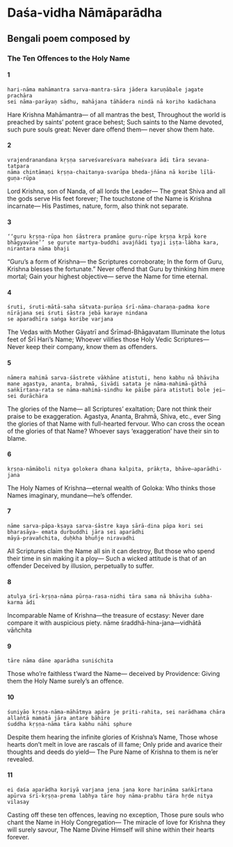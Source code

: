 # Daśa-vidha Nāmāparādha

## Bengali poem composed by

### The Ten Offences to the Holy Name

#### 1

    hari-nāma mahāmantra sarva-mantra-sāra jādera karuṇābale jagate prachāra
    sei nāma-parāyaṇ sādhu, mahājana tāhādera nindā nā koriho kadāchana

Hare Krishna Mahāmantra— of all mantras the best,
Throughout the world is preached
by saints’ potent grace behest; Such saints to the Name devoted, such pure souls great: Never dare offend them— never show them hate.

#### 2

    vrajendranandana kṛṣṇa sarveśvareśvara maheśvara ādi tāra sevana-tatpara
    nāma chintāmaṇi kṛṣṇa-chaitanya-svarūpa bheda-jñāna nā koribe līlā-guṇa-rūpa

Lord Krishna, son of Nanda, of all lords the Leader— The great Shiva and all the gods serve His feet forever; The touchstone of the Name is Krishna incarnate— His Pastimes, nature, form, also think not separate.

#### 3

    ‘‘guru kṛṣṇa-rūpa hon śāstrera pramāṇe guru-rūpe kṛṣṇa kṛpā kore bhāgyavāne’’ se gurute martya-buddhi avajñādi tyaji iṣṭa-lābha kara, nirantara nāma bhaji

“Guru’s a form of Krishna— the Scriptures corroborate; In the form of Guru, Krishna blesses the fortunate.” Never offend that Guru by thinking him mere mortal; Gain your highest objective—
serve the Name for time eternal.

#### 4

    śruti, śruti-mātā-saha sātvata-purāṇa śrī-nāma-charaṇa-padma kore nīrājana sei śruti śāstra jebā karaye nindana
    se aparadhīra saṅga koribe varjana

The Vedas with Mother Gāyatrī
and Śrīmad-Bhāgavatam Illuminate the lotus feet of Śrī Hari’s Name; Whoever vilifies those Holy Vedic Scriptures— Never keep their company, know them as offenders.

#### 5

    nāmera mahimā sarva-śāstrete vākhāne atistuti, heno kabhu nā bhāviha mane agastya, ananta, brahmā, śivādi satata je nāma-mahimā-gāthā saṅkīrtana-rata se nāma-mahimā-sindhu ke pāibe pāra atistuti bole jei—sei durāchāra

The glories of the Name— all Scriptures’ exaltation; Dare not think their praise to be exaggeration.
Agastya, Ananta, Brahmā, Shiva, etc., ever
Sing the glories of that Name with full-hearted fervour. Who can cross the ocean of the glories of that Name? Whoever says ‘exaggeration’ have their sin to blame.

#### 6

    kṛṣṇa-nāmāboli nitya golokera dhana kalpita, prākṛta, bhāve—aparādhi-jana

The Holy Names of Krishna—eternal wealth of Goloka: Who thinks those Names imaginary, mundane—he’s offender.

#### 7

    nāme sarva-pāpa-kṣaya sarva-śāstre kaya sārā-dina pāpa kori sei bharasāya— emata durbuddhi jāra sei aparādhi
    māyā-pravañchita, duḥkha bhuñje niravadhi

All Scriptures claim the Name all sin it can destroy,
But those who spend their time in sin making it a ploy— Such a wicked attitude is that of an offender
Deceived by illusion, perpetually to suffer.

#### 8

    atulya śrī-kṛṣṇa-nāma pūrṇa-rasa-nidhi tāra sama nā bhāviha śubha-karma ādi

Incomparable Name of Krishna—the treasure of ecstasy: Never dare compare it with auspicious piety.
nāme śraddhā-hina-jana—vidhātā vāñchita

#### 9

    tāre nāma dāne aparādha suniśchita

Those who’re faithless t’ward the Name—
deceived by Providence: Giving them the Holy Name surely’s an offence.

#### 10

    śuniyāo kṛṣṇa-nāma-māhātmya apāra je priti-rahita, sei narādhama chāra allaṅtā mamatā jāra antare bāhire
    śuddha kṛṣṇa-nāma tāra kabhu nāhi sphure

Despite them hearing the infinite glories of Krishna’s Name, Those whose hearts don’t melt in love are rascals of ill fame; Only pride and avarice their thoughts and deeds do yield— The Pure Name of Krishna to them is ne’er revealed.

#### 11

    ei daśa aparādha koriyā varjana jena jana kore harināma saṅkīrtana
    apūrva śrī-kṛṣṇa-prema labhya tāre hoy nāma-prabhu tāra hṛde nitya vilasay

Casting off these ten offences, leaving no exception,
Those pure souls who chant the Name
in Holy Congregation—
The miracle of love for Krishna they will surely savour,
The Name Divine Himself will shine
within their hearts forever.

